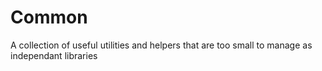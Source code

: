 # Common

A collection of useful utilities and helpers that are too small to manage as independant libraries
